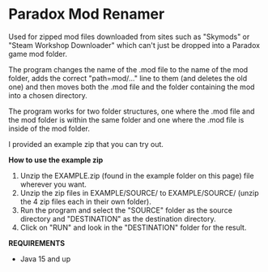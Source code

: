 # Paradox Mod Renamer
Used for zipped mod files downloaded from sites such as "Skymods" or "Steam Workshop Downloader" which can't just be dropped into a Paradox game mod folder.

The program changes the name of the .mod file to the name of the mod folder, adds the correct "path=mod/..." line to them (and deletes the old one) and then moves both the .mod file and the folder containing the mod into a chosen directory.

The program works for two folder structures, one where the .mod file and the mod folder is within the same folder and one where the .mod file is inside of the mod folder.

I provided an example zip that you can try out.

**How to use the example zip**

1. Unzip the EXAMPLE.zip (found in the example folder on this page) file wherever you want.
2. Unzip the zip files in EXAMPLE/SOURCE/ to EXAMPLE/SOURCE/ (unzip the 4 zip files each in their own folder).
3. Run the program and select the "SOURCE" folder as the source directory and "DESTINATION" as the destination directory.
4. Click on "RUN" and look in the "DESTINATION" folder for the result.


**REQUIREMENTS**
- Java 15 and up
